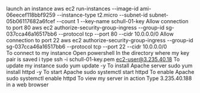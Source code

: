 launch an instance
aws ec2 run-instances --image-id ami-06eecef118bbf9259  --instance-type t2.micro --subnet-id subnet-05b06117682a6fcef --count 1 --key-name schull-01-key
Allow connection to port 80
aws ec2 authorize-security-group-ingress --group-id sg-037cca46a16517bb6 --protocol tcp --port 80 --cidr 10.0.0.0/0
Allow connection to port 22
aws ec2 authorize-security-group-ingress --group-id sg-037cca46a16517bb6 --protocol tcp --port 22 --cidr 10.0.0.0/0  
To connect to my instance 
Open powershell
In the directory where my key pair is saved i type
ssh -i schull-01-key.pem ec2-user@3.235.40.18
To update my instance
sudo yum update -y
To install Apache server
sudo yum install httpd -y
To start Apache 
sudo systemctl start httpd
To enable Apache
sudo systemctl enable httpd
To view my server in action 
Type 3.235.40.188 in a web browser